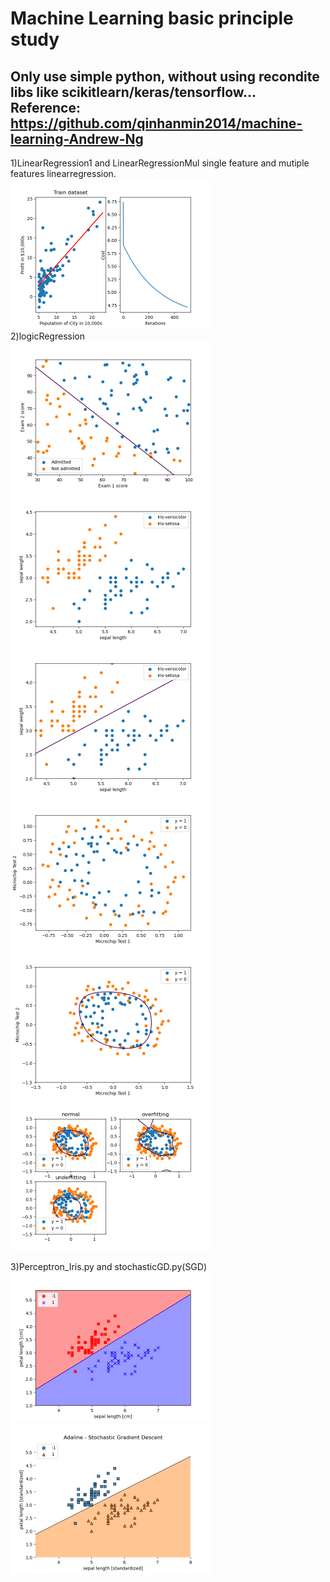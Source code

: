 
# Machine Learning basic principle study 
Only use simple python, without using recondite libs like scikitlearn/keras/tensorflow...
<br/>
Reference: https://github.com/qinhanmin2014/machine-learning-Andrew-Ng
--------------------------------------------------------------------------

1)LinearRegression1 and LinearRegressionMul
single feature and mutiple features linearregression.
<br/>
<img src="images/linearRegre.png" width="320" height="240">
<br/>
2)logicRegression
<br/>
<img src="images/logisticCLF.png" width="320" height="240">
<img src="images/logisticCLF_Iris1.png" width="320" height="240">
<img src="images/logisticCLF_Iris2.png" width="320" height="240">
<img src="images/logisticCLF2.png" width="320" height="240">
<img src="images/logisticCLF2_normal.png" width="320" height="240">
<img src="images/logisticCLF2_3.png" width="320" height="240">
<br/>

3)Perceptron_Iris.py and stochasticGD.py(SGD)
<br/>
<img src="images/perceptron.png" width="320" height="240">
<img src="images/perceptronSGD.png" width="320" height="240">
<br/>

